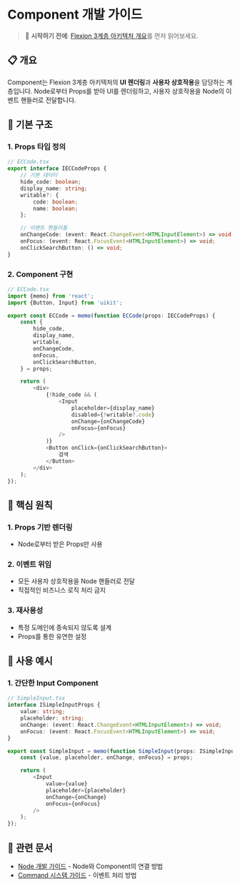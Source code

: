 # Component 개발 가이드

> 📖 **시작하기 전에**: [Flexion 3계층 아키텍처 개요](./02-architecture-overview.md)를 먼저 읽어보세요.

## 📋 개요

Component는 Flexion 3계층 아키텍처의 **UI 렌더링**과 **사용자 상호작용**을 담당하는 계층입니다. Node로부터 Props를 받아 UI를 렌더링하고, 사용자 상호작용을 Node의 이벤트 핸들러로 전달합니다.

## 🔧 기본 구조

### 1. Props 타입 정의

```typescript
// ECCode.tsx
export interface IECCodeProps {
    // 기본 데이터
    hide_code: boolean;
    display_name: string;
    writable?: {
        code: boolean;
        name: boolean;
    };

    // 이벤트 핸들러들
    onChangeCode: (event: React.ChangeEvent<HTMLInputElement>) => void;
    onFocus: (event: React.FocusEvent<HTMLInputElement>) => void;
    onClickSearchButton: () => void;
}
```

### 2. Component 구현

```typescript
// ECCode.tsx
import {memo} from 'react';
import {Button, Input} from 'uikit';

export const ECCode = memo(function ECCode(props: IECCodeProps) {
    const {
        hide_code,
        display_name,
        writable,
        onChangeCode,
        onFocus,
        onClickSearchButton,
    } = props;

    return (
        <div>
            {!hide_code && (
                <Input
                    placeholder={display_name}
                    disabled={!writable?.code}
                    onChange={onChangeCode}
                    onFocus={onFocus}
                />
            )}
            <Button onClick={onClickSearchButton}>
                검색
            </Button>
        </div>
    );
});
```

## 🎯 핵심 원칙

### 1. Props 기반 렌더링
- Node로부터 받은 Props만 사용

### 2. 이벤트 위임
- 모든 사용자 상호작용을 Node 핸들러로 전달
- 직접적인 비즈니스 로직 처리 금지

### 3. 재사용성
- 특정 도메인에 종속되지 않도록 설계
- Props를 통한 유연한 설정

## 📝 사용 예시

### 1. 간단한 Input Component

```typescript
// SimpleInput.tsx
interface ISimpleInputProps {
    value: string;
    placeholder: string;
    onChange: (event: React.ChangeEvent<HTMLInputElement>) => void;
    onFocus: (event: React.FocusEvent<HTMLInputElement>) => void;
}

export const SimpleInput = memo(function SimpleInput(props: ISimpleInputProps) {
    const {value, placeholder, onChange, onFocus} = props;

    return (
        <Input
            value={value}
            placeholder={placeholder}
            onChange={onChange}
            onFocus={onFocus}
        />
    );
});
```

## 🔗 관련 문서

- [Node 개발 가이드](./04-node-development.md) - Node와 Component의 연결 방법
- [Command 시스템 가이드](./06-command-system.md) - 이벤트 처리 방법
